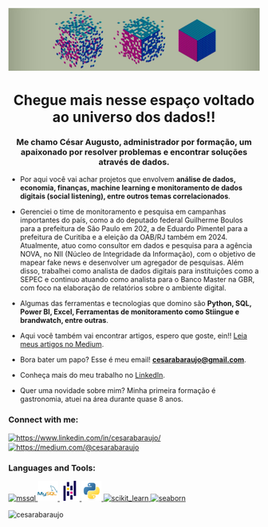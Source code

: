 ![Foto de Capa](https://github.com/cesarabaraujo/capa_perfil/blob/main/1667700866345.jpeg)


<h1 align="center">Chegue mais nesse espaço voltado ao universo dos dados!!</h1>

<h3 align="center">Me chamo César Augusto, administrador por formação, um apaixonado por resolver problemas e encontrar soluções através de dados.</h3>

- Por aqui você vai achar projetos que envolvem **análise de dados, economia, finanças, machine learning e monitoramento de dados digitais (social listening), entre outros temas correlacionados**.

- Gerenciei o time de monitoramento e pesquisa em campanhas importantes do país, como a do deputado federal Guilherme Boulos para a prefeitura de São Paulo em 202, a de Eduardo Pimentel para a prefeitura de Curitiba e a eleição da OAB/RJ também em 2024.
Atualmente, atuo como consultor em dados e pesquisa para a agência NOVA, no NII (Núcleo de Integridade da Informação), com o objetivo de mapear fake news e desenvolver um agregador de pesquisas. Além disso, trabalhei como analista de dados digitais para instituições como a SEPEC e continuo atuando como analista para o Banco Master na GBR, com foco na elaboração de relatórios sobre o ambiente digital.

- Algumas das ferramentas e tecnologias que domino são **Python, SQL, Power BI, Excel, Ferramentas de monitoramento como Stiingue e brandwatch, entre outras**.

- Aqui você também vai encontrar artigos, espero que goste, ein!! [Leia meus artigos no Medium](https://medium.com/@cesarabaraujo).

- Bora bater um papo? Esse é meu email! **cesarabaraujo@gmail.com**.

- Conheça mais do meu trabalho no [LinkedIn](https://www.linkedin.com/in/cesarabaraujo).

- Quer uma novidade sobre mim? Minha primeira formação é gastronomia, atuei na área durante quase 8 anos.

<h3 align="left">Connect with me:</h3>
<p align="left">
<a href="https://www.linkedin.com/in/cesarabaraujo/" target="blank"><img align="center" src="https://raw.githubusercontent.com/rahuldkjain/github-profile-readme-generator/master/src/images/icons/Social/linked-in-alt.svg" alt="https://www.linkedin.com/in/cesarabaraujo/" height="30" width="40" /></a>
<a href="https://medium.com/@cesarabaraujo" target="blank"><img align="center" src="https://raw.githubusercontent.com/rahuldkjain/github-profile-readme-generator/master/src/images/icons/Social/medium.svg" alt="https://medium.com/@cesarabaraujo" height="30" width="40" /></a>
</p>

<h3 align="left">Languages and Tools:</h3>
<p align="left"> <a href="https://www.microsoft.com/en-us/sql-server" target="_blank" rel="noreferrer"> <img src="https://www.svgrepo.com/show/303229/microsoft-sql-server-logo.svg" alt="mssql" width="40" height="40"/> </a> <a href="https://www.mysql.com/" target="_blank" rel="noreferrer"> <img src="https://raw.githubusercontent.com/devicons/devicon/master/icons/mysql/mysql-original-wordmark.svg" alt="mysql" width="40" height="40"/> </a> <a href="https://pandas.pydata.org/" target="_blank" rel="noreferrer"> <img src="https://raw.githubusercontent.com/devicons/devicon/2ae2a900d2f041da66e950e4d48052658d850630/icons/pandas/pandas-original.svg" alt="pandas" width="40" height="40"/> </a> <a href="https://www.python.org" target="_blank" rel="noreferrer"> <img src="https://raw.githubusercontent.com/devicons/devicon/master/icons/python/python-original.svg" alt="python" width="40" height="40"/> </a> <a href="https://scikit-learn.org/" target="_blank" rel="noreferrer"> <img src="https://upload.wikimedia.org/wikipedia/commons/0/05/Scikit_learn_logo_small.svg" alt="scikit_learn" width="40" height="40"/> </a> <a href="https://seaborn.pydata.org/" target="_blank" rel="noreferrer"> <img src="https://seaborn.pydata.org/_images/logo-mark-lightbg.svg" alt="seaborn" width="40" height="40"/> </a> </p>

<p><img align="center" src="https://github-readme-stats.vercel.app/api/top-langs?username=cesarabaraujo&show_icons=true&locale=en&layout=compact" alt="cesarabaraujo" /></p>
